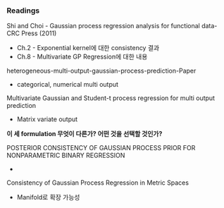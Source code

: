 ### Readings

Shi and Choi - Gaussian process regression analysis for functional data-CRC Press (2011)

* Ch.2 - Exponential kernel에 대한 consistency 결과 
* Ch.8 - Multivariate GP Regression에 대한 내용

heterogeneous-multi-output-gaussian-process-prediction-Paper

* categorical, numerical multi output

Multivariate Gaussian and Student-t process regression for multi output prediction

* Matrix variate output

**이 세 formulation 무엇이 다른가? 어떤 것을 선택할 것인가?**





POSTERIOR CONSISTENCY OF GAUSSIAN PROCESS PRIOR FOR NONPARAMETRIC BINARY REGRESSION

* 

Consistency of Gaussian Process Regression in Metric Spaces

* Manifold로 확장 가능성

